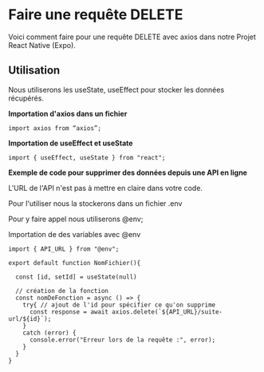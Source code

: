 # Faire une requête DELETE

Voici comment faire pour une requête DELETE avec axios dans notre Projet React Native (Expo).

## Utilisation

Nous utiliserons les useState, useEffect pour stocker les données récupérés.

**Importation d'axios dans un fichier**

```
import axios from “axios”;
```

**Importation de useEffect et useState**

```
import { useEffect, useState } from "react";
```

**Exemple de code pour supprimer des données depuis une API en ligne**

L'URL de l'API n'est pas à mettre en claire dans votre code.

Pour l'utiliser nous la stockerons dans un fichier .env

Pour y faire appel nous utiliserons @env;

Importation de des variables avec @env

```
import { API_URL } from "@env";
```

```
export default function NomFichier(){

  const [id, setId] = useState(null)

  // création de la fonction
  const nomDeFonction = async () => {
    try{ // ajout de l'id pour spécifier ce qu'on supprime
      const response = await axios.delete(`${API_URL}/suite-url/${id}`);
    }
    catch (error) {
      console.error("Erreur lors de la requête :", error);
    }
  }
}
```